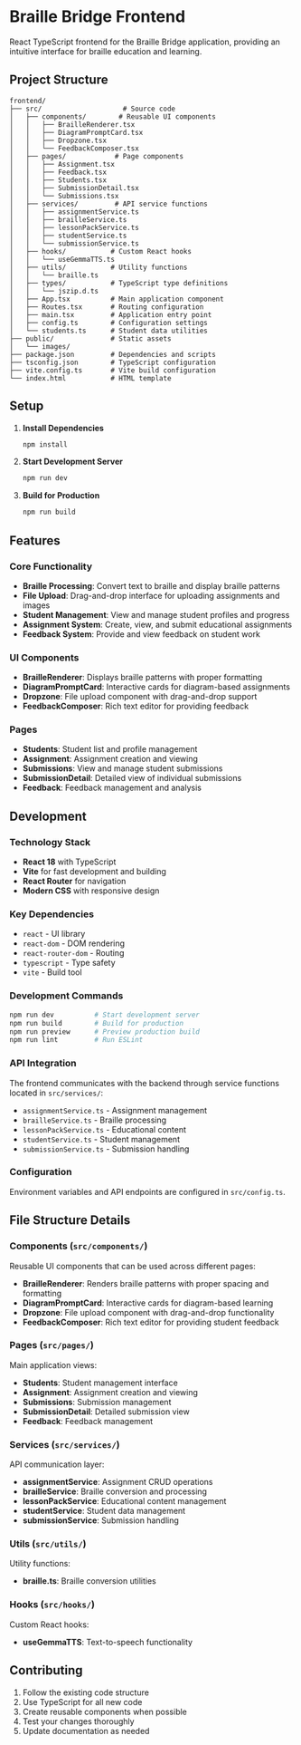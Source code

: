 # Braille Bridge Frontend

React TypeScript frontend for the Braille Bridge application, providing an intuitive interface for braille education and learning.

## Project Structure

```
frontend/
├── src/                    # Source code
│   ├── components/        # Reusable UI components
│   │   ├── BrailleRenderer.tsx
│   │   ├── DiagramPromptCard.tsx
│   │   ├── Dropzone.tsx
│   │   └── FeedbackComposer.tsx
│   ├── pages/            # Page components
│   │   ├── Assignment.tsx
│   │   ├── Feedback.tsx
│   │   ├── Students.tsx
│   │   ├── SubmissionDetail.tsx
│   │   └── Submissions.tsx
│   ├── services/         # API service functions
│   │   ├── assignmentService.ts
│   │   ├── brailleService.ts
│   │   ├── lessonPackService.ts
│   │   ├── studentService.ts
│   │   └── submissionService.ts
│   ├── hooks/           # Custom React hooks
│   │   └── useGemmaTTS.ts
│   ├── utils/           # Utility functions
│   │   └── braille.ts
│   ├── types/           # TypeScript type definitions
│   │   └── jszip.d.ts
│   ├── App.tsx          # Main application component
│   ├── Routes.tsx       # Routing configuration
│   ├── main.tsx         # Application entry point
│   ├── config.ts        # Configuration settings
│   └── students.ts      # Student data utilities
├── public/              # Static assets
│   └── images/
├── package.json         # Dependencies and scripts
├── tsconfig.json        # TypeScript configuration
├── vite.config.ts       # Vite build configuration
└── index.html           # HTML template
```

## Setup

1. **Install Dependencies**
   ```bash
   npm install
   ```

2. **Start Development Server**
   ```bash
   npm run dev
   ```

3. **Build for Production**
   ```bash
   npm run build
   ```

## Features

### Core Functionality
- **Braille Processing**: Convert text to braille and display braille patterns
- **File Upload**: Drag-and-drop interface for uploading assignments and images
- **Student Management**: View and manage student profiles and progress
- **Assignment System**: Create, view, and submit educational assignments
- **Feedback System**: Provide and view feedback on student work

### UI Components
- **BrailleRenderer**: Displays braille patterns with proper formatting
- **DiagramPromptCard**: Interactive cards for diagram-based assignments
- **Dropzone**: File upload component with drag-and-drop support
- **FeedbackComposer**: Rich text editor for providing feedback

### Pages
- **Students**: Student list and profile management
- **Assignment**: Assignment creation and viewing
- **Submissions**: View and manage student submissions
- **SubmissionDetail**: Detailed view of individual submissions
- **Feedback**: Feedback management and analysis

## Development

### Technology Stack
- **React 18** with TypeScript
- **Vite** for fast development and building
- **React Router** for navigation
- **Modern CSS** with responsive design

### Key Dependencies
- `react` - UI library
- `react-dom` - DOM rendering
- `react-router-dom` - Routing
- `typescript` - Type safety
- `vite` - Build tool

### Development Commands
```bash
npm run dev          # Start development server
npm run build        # Build for production
npm run preview      # Preview production build
npm run lint         # Run ESLint
```

### API Integration
The frontend communicates with the backend through service functions located in `src/services/`:
- `assignmentService.ts` - Assignment management
- `brailleService.ts` - Braille processing
- `lessonPackService.ts` - Educational content
- `studentService.ts` - Student management
- `submissionService.ts` - Submission handling

### Configuration
Environment variables and API endpoints are configured in `src/config.ts`.

## File Structure Details

### Components (`src/components/`)
Reusable UI components that can be used across different pages:
- **BrailleRenderer**: Renders braille patterns with proper spacing and formatting
- **DiagramPromptCard**: Interactive cards for diagram-based learning
- **Dropzone**: File upload component with drag-and-drop functionality
- **FeedbackComposer**: Rich text editor for providing student feedback

### Pages (`src/pages/`)
Main application views:
- **Students**: Student management interface
- **Assignment**: Assignment creation and viewing
- **Submissions**: Submission management
- **SubmissionDetail**: Detailed submission view
- **Feedback**: Feedback management

### Services (`src/services/`)
API communication layer:
- **assignmentService**: Assignment CRUD operations
- **brailleService**: Braille conversion and processing
- **lessonPackService**: Educational content management
- **studentService**: Student data management
- **submissionService**: Submission handling

### Utils (`src/utils/`)
Utility functions:
- **braille.ts**: Braille conversion utilities

### Hooks (`src/hooks/`)
Custom React hooks:
- **useGemmaTTS**: Text-to-speech functionality

## Contributing

1. Follow the existing code structure
2. Use TypeScript for all new code
3. Create reusable components when possible
4. Test your changes thoroughly
5. Update documentation as needed
